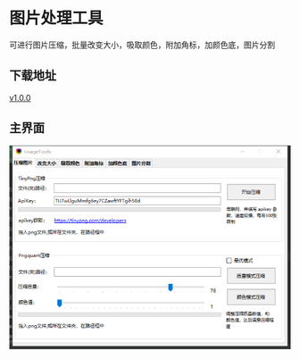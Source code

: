# 图片处理工具

​	可进行图片压缩，批量改变大小，吸取颜色，附加角标，加颜色底，图片分割

## 下载地址

[v1.0.0](http://gui.vigame.cn/imageTool/v1.0.0/imageTool_1.0.0.zip)



## 主界面

![main](../.gitbook/assets/imageTool.png)



